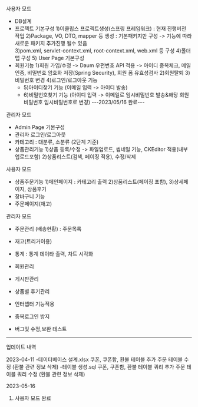 사용자 모드
 - DB설계
 - 프로젝트 기본구성
    1)이클립스 프로젝트생성(스프링 프레임워크) : 현재 진행버전 작업
    2)Package, VO, DTO, mapper 등 생성
       :  기본패키지만 구성 -> 기능에 따라 새로운 패키지 추가진행 될수 있음     
    3)pom.xml, servlet-context.xml, root-context.xml, web.xml 등 구성
    4)폴더맵 구성
    5) User Page 기본구성
 - 회원기능
     1)회원 가입/수정 
         -> Daum 우편번호 API 적용
         -> 아이디 중복체크, 메일인증, 비밀번호 암호화 저장(Spring Security), 회원 폼 유효성검사
     2)회원탈퇴
     3)비밀번호 변경
     4)로그인/로그아웃 기능
	 + 5)아이디찾기 기능 (이메일 입력 -> 아이디 발송)
	 + 6)비밀번호찾기 기능 (아이디 입력 -> 이메일로 임시비밀번호 발송&해당 회원 비밀번호 임시비밀번호로 변경)
﻿---2023/05/16 완료---

관리자 모드
 - Admin Page 기본구성
 - 관리자 로그인/로그아웃
 - 카테고리 : 대분류, 소분류 (2단계 기준)
 - 상품관리기능
     1)상품 등록/수정
         -> 파일업로드, 썸네일 기능, CKEditor 적용(내부 업로드포함)
     2)상품리스트(검색, 페이징 적용), 수정/삭제

사용자 모드
 - 상품주문기능
    1)메인페이지 : 카테고리 출력
    2)상품리스트(페이징 포함), 
    3)상세페이지, 상품후기
 - 장바구니 기능
 - 주문페이지(재고)

관리자 모드
 - 주문관리 (배송현황) : 주문목록
 - 재고(트리거이용)
 - 통계 : 통계 데이타 출력, 차트 시각화
 - 회원관리
 - 게시판관리
 - 상품별 후기관리

- 인터셉터 기능적용
- 중복로그인 방지
- 버그및 수정,보완 테스트

---------------

업데이트 내역

2023-04-11
-데이터베이스 설계.xlsx
쿠폰, 쿠폰함, 환불 테이블 추가
주문 테이블 수정 (환불 관련 정보 삭제)
-테이블 생성.sql
쿠폰, 쿠폰함, 환불 테이블 쿼리 추가
주문 테이블 쿼리 수정 (환불 관련 정보 삭제)

2023-05-16
1. 사용자 모드 완료